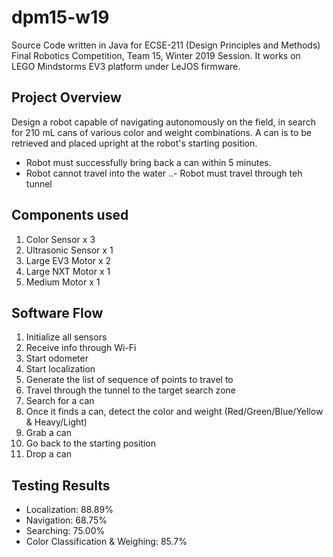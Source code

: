 # dpm15-w19
Source Code written in Java for ECSE-211 (Design Principles and Methods) Final Robotics Competition, Team 15, Winter 2019 Session. 
It works on LEGO Mindstorms EV3 platform under LeJOS firmware. 


## Project Overview
Design a robot capable of navigating autonomously on the field, in search for 210 mL cans of various color and weight combinations. A can is to be retrieved and placed upright at the robot's starting position. 
- Robot must successfully bring back a can within 5 minutes. 
- Robot cannot travel into the water
..- Robot must travel through teh tunnel


## Components used
1. Color Sensor x 3
2. Ultrasonic Sensor x 1
3. Large EV3 Motor x 2
4. Large NXT Motor x 1
5. Medium Motor x 1


## Software Flow
1. Initialize all sensors
2. Receive info through Wi-Fi
3. Start odometer
4. Start localization
5. Generate the list of sequence of points to travel to
6. Travel through the tunnel to the target search zone
7. Search for a can
8. Once it finds a can, detect the color and weight (Red/Green/Blue/Yellow & Heavy/Light)
9. Grab a can
10. Go back to the starting position
11. Drop a can

## Testing Results
- Localization: 88.89%
- Navigation: 68.75%
- Searching: 75.00%
- Color Classification & Weighing: 85.7%
